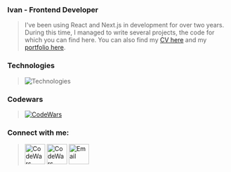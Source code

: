 ### Ivan - Frontend Developer
> I've been using React and Next.js in development for over two years. During this time, I managed to write several projects, the code for which you can find here. You can also find my [CV here](https://hh.ru/resume/9fdec062ff0978f95d0039ed1f41766972754e "hh.ru") and my [portfolio here](https://alyakin.art "alyakin.art"). 

### Technologies
> ![Technologies](https://skillicons.dev/icons?i=html,css,js,ts,react,redux,nextjs,nodejs,tailwind,git,deno,jest&perline=6)

### Codewars 
> [<img alt="CodeWars" src="https://www.codewars.com/users/JosefK/badges/large"/>](https://www.codewars.com/users/JosefK)

### Connect with me:
> [<img alt="CodeWars" width="46px" src="https://cdn-icons-png.flaticon.com/512/2504/2504941.png"/>](https://t.me/josefKru)
> [<img alt="CodeWars" width="46px" src="https://skillicons.dev/icons?i=linkedin"/>](https://t.me/josefKru)
> [<img alt="Email" width="46px" src="https://cdn.icon-icons.com/icons2/112/PNG/512/email_18961.png"/>](mailto:josefkaru@gmail.com)
 
